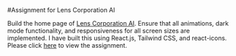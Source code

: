 #Assignment for Lens Corporation AI

Build the home page of <a href="https://lenscorp.ai/">Lens Corporation AI</a>. Ensure that all animations, dark mode functionality, and responsiveness for all screen sizes are implemented. I have built this using React.js, Tailwind CSS, and react-icons. Please click <a href="https://lens-corporation-five.vercel.app/">here</a> to view the assignment.

